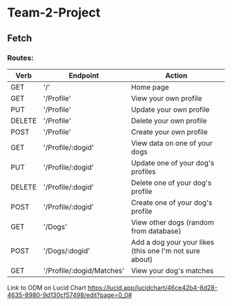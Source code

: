 # Team-2-Project
## Fetch


### Routes:


| Verb | Endpoint | Action |
| ----------- | ----------- | ----------- |
| GET | '/' | Home page |
| GET | '/Profile' | View your own profile |
| PUT | '/Profile' | Update your own profile |
| DELETE | '/Profile' | Delete your own profile |
| POST | '/Profile' | Create your own profile |
| GET | '/Profile/:dogid' | View data on one of your dogs |
| PUT | '/Profile/:dogid' | Update one of your dog's profiles |
| DELETE | '/Profile/:dogid' | Delete one of your dog's profile |
| POST | '/Profile/:dogid' | Create one of your dog's profile |
| GET | '/Dogs' | View other dogs (random from database) |
| POST | '/Dogs/:dogid' | Add a dog your your likes (this one I'm not sure about) |
| GET | '/Profile/:dogid/Matches' | View your dog's matches |



Link to ODM on Lucid Chart 
https://lucid.app/lucidchart/46ce42b4-8d28-4635-8980-9d130cf57498/edit?page=0_0#
